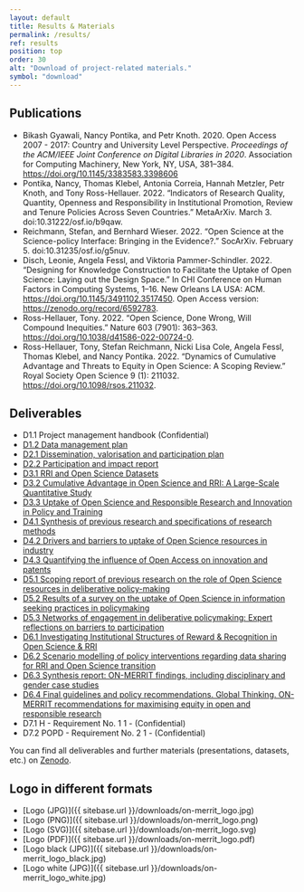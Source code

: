 ```yaml
---
layout: default
title: Results & Materials
permalink: /results/
ref: results
position: top
order: 30
alt: "Download of project-related materials."
symbol: "download"
---
```

<!-- Start editing content here -->

## Publications

* Bikash Gyawali, Nancy Pontika, and Petr Knoth. 2020. Open Access 2007 - 2017: Country and University Level Perspective. <i>Proceedings of the ACM/IEEE Joint Conference on Digital Libraries in 2020</i>. Association for Computing Machinery, New York, NY, USA, 381–384. https://doi.org/10.1145/3383583.3398606
* Pontika, Nancy, Thomas Klebel, Antonia Correia, Hannah Metzler, Petr Knoth, and Tony Ross-Hellauer. 2022. “Indicators of Research Quality, Quantity, Openness and Responsibility in Institutional Promotion, Review and Tenure Policies Across Seven Countries.” MetaArXiv. March 3. doi:10.31222/osf.io/b9qaw.
* Reichmann, Stefan, and Bernhard Wieser. 2022. “Open Science at the Science-policy Interface: Bringing in the Evidence?.” SocArXiv. February 5. doi:10.31235/osf.io/g5nuv.
* Disch, Leonie, Angela Fessl, and Viktoria Pammer-Schindler. 2022. “Designing for Knowledge Construction to Facilitate the Uptake of Open Science: Laying out the Design Space.” In CHI Conference on Human Factors in Computing Systems, 1–16. New Orleans LA USA: ACM. https://doi.org/10.1145/3491102.3517450. Open Access version: https://zenodo.org/record/6592783.
* Ross-Hellauer, Tony. 2022. “Open Science, Done Wrong, Will Compound Inequities.” Nature 603 (7901): 363–363. https://doi.org/10.1038/d41586-022-00724-0.
* Ross-Hellauer, Tony, Stefan Reichmann, Nicki Lisa Cole, Angela Fessl, Thomas Klebel, and Nancy Pontika. 2022. “Dynamics of Cumulative Advantage and Threats to Equity in Open Science: A Scoping Review.” Royal Society Open Science 9 (1): 211032. https://doi.org/10.1098/rsos.211032.



## Deliverables

* D1.1 Project management handbook (Confidential)
* [D1.2 Data management plan](https://doi.org/10.5281/zenodo.3733238)
* [D2.1 Dissemination, valorisation and participation plan](https://doi.org/10.5281/zenodo.3733274)
* [D2.2 Participation and impact report](https://doi.org/10.5281/zenodo.5741749)
* [D3.1 RRI and Open Science Datasets](https://doi.org/10.5281/zenodo.3874586)
* [D3.2 Cumulative Advantage in Open Science and RRI: A Large-Scale Quantitative Study](https://doi.org/10.5281/zenodo.5547286)
* [D3.3 Uptake of Open Science and Responsible Research and Innovation in Policy and Training](https://doi.org/10.5281/zenodo.5604632)
* [D4.1 Synthesis of previous research and specifications of research methods](https://doi.org/10.5281/zenodo.3875017)
* [D4.2 Drivers and barriers to uptake of Open Science resources in industry](https://doi.org/10.5281/zenodo.5549761)
* [D4.3 Quantifying the influence of Open Access on innovation and patents](https://doi.org/10.5281/zenodo.5550523)
* [D5.1 Scoping report of previous research on the role of Open Science resources in deliberative
policy-making](https://doi.org/10.5281/zenodo.3875054)
* [D5.2 Results of a survey on the uptake of Open Science in information seeking practices in policymaking](https://doi.org/10.5281/zenodo.5507619)
* [D5.3 Networks of engagement in deliberative policymaking: Expert reflections on barriers to participation](https://doi.org/10.5281/zenodo.5550533)
* [D6.1 Investigating Institutional Structures of Reward & Recognition in Open Science & RRI](https://doi.org/10.5281/zenodo.5552196)
* [D6.2 Scenario modelling of policy interventions regarding data sharing for RRI and Open Science transition](https://doi.org/10.5281/zenodo.5948916)
* [D6.3 Synthesis report: ON-MERRIT findings, including disciplinary and gender case studies](https://doi.org/10.5281/zenodo.5948928)
* [D6.4 Final guidelines and policy recommendations. Global Thinking. ON-MERRIT recommendations for maximising equity in open and responsible research](https://doi.org/10.5281/zenodo.6276753)
* D7.1 H - Requirement No. 1 1 - (Confidential)
* D7.2 POPD - Requirement No. 2 1 - (Confidential)

You can find all deliverables and further materials (presentations, datasets, etc.) on [Zenodo](https://zenodo.org/communities/on-merrit/).

## Logo in different formats

* [Logo (JPG)]({{ sitebase.url }}/downloads/on-merrit_logo.jpg)  
* [Logo (PNG)]({{ sitebase.url }}/downloads/on-merrit_logo.png)
* [Logo (SVG)]({{ sitebase.url }}/downloads/on-merrit_logo.svg)  
* [Logo (PDF)]({{ sitebase.url }}/downloads/on-merrit_logo.pdf) 
* [Logo black (JPG)]({{ sitebase.url }}/downloads/on-merrit_logo_black.jpg)  
* [Logo white (JPG)]({{ sitebase.url }}/downloads/on-merrit_logo_white.jpg)  

